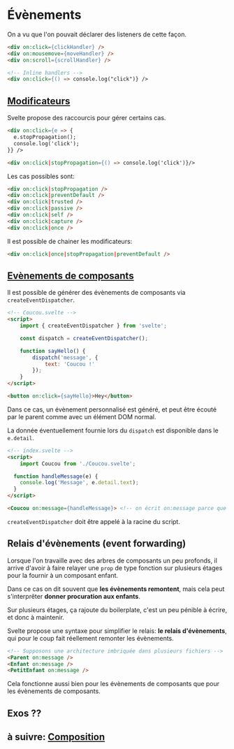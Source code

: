 # Évènements

On a vu que l'on pouvait déclarer des listeners de cette façon.

```html
<div on:click={clickHandler} />
<div on:mousemove={moveHandler} />
<div on:scroll={scrollHandler} />

<!-- Inline handlers -->
<div on:click={() => console.log("click")} />
```

## [Modificateurs](https://svelte.dev/tutorial/event-modifiers)

Svelte propose des raccourcis pour gérer certains cas.

```html
<div on:click={e => {
  e.stopPropagation();
  console.log('click');
}} />

<div on:click|stopPropagation={() => console.log('click')}/>
  ```

Les cas possibles sont:

```html
<div on:click|stopPropagation />
<div on:click|preventDefault />
<div on:click|trusted />
<div on:click|passive />
<div on:click|self />
<div on:click|capture />
<div on:click|once />
```

Il est possible de chainer les modificateurs:

```html
<div on:click|once|stopPropagation|preventDefault />
```

## [Evènements de composants](https://svelte.dev/tutorial/component-events)

Il est possible de générer des évènements de composants via `createEventDispatcher`.

```html
<!-- Coucou.svelte -->
<script>
	import { createEventDispatcher } from 'svelte';

	const dispatch = createEventDispatcher();

	function sayHello() {
		dispatch('message', {
			text: 'Coucou !'
		});
	}
</script>

<button on:click={sayHello}>Hey</button>
```

Dans ce cas, un évènement personnalisé est généré, et peut être écouté par le parent comme avec un élément DOM normal.

La donnée éventuellement fournie lors du `dispatch` est disponible dans le `e.detail`.

```html
<!-- index.svelte -->
<script>
	import Coucou from './Coucou.svelte';

  function handleMessage(e) {
    console.log('Message', e.detail.text);
  }
</script>

<Coucou on:message={handleMessage}> <!-- on écrit on:message parce que l'on a écrit dispatch('message') -->
```

`createEventDispatcher` doit être appelé à la racine du script.


## Relais d'évènements (event forwarding)

Lorsque l'on travaille avec des arbres de composants un peu profonds, il arrive d'avoir à faire relayer une `prop` de type fonction sur plusieurs étages pour la fournir à un composant enfant.

Dans ce cas on dit souvent que **les évènements remontent**, mais cela peut s'interprêter **donner procuration aux enfants**.

Sur plusieurs étages, ça rajoute du boilerplate, c'est un peu pénible à écrire, et donc à maintenir.

Svelte propose une syntaxe pour simplifier le relais: **le relais d'évènements**, qui pour le coup fait réellement remonter les évènements.

```html
<!-- Supposons une architecture imbriquée dans plusieurs fichiers -->
<Parent on:message />
<Enfant on:message />
<PetitEnfant on:message />
```

Cela fonctionne aussi bien pour les évènements de composants que pour les évènements de composants.

## Exos ??

## à suivre: [Composition](./3-3_slots.md)



